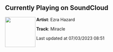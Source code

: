 ## Currently Playing on SoundCloud

[<img align="left" width="100" src="https://i1.sndcdn.com/artworks-qvDwuu4dupIQ-0-t500x500.jpg">](https://soundcloud.com/ezrahazard/miracle-1)

**Artist**: Ezra Hazard 

**Track**: Miracle

Last updated at 07/03/2023 08:51
